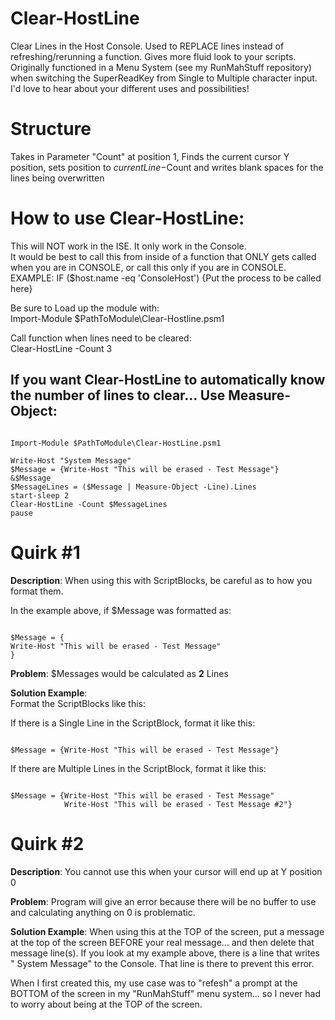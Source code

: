 # Clear-HostLine
Clear Lines in the Host Console.  Used to REPLACE lines instead of refreshing/rerunning a function.  Gives more fluid look to your scripts.  Originally functioned in a Menu System (see my RunMahStuff repository) when switching the SuperReadKey from Single to Multiple character input.  I'd love to hear about your different uses and possibilities!

# Structure
Takes in Parameter "Count" at position 1, Finds the current cursor Y position, sets position to $currentLine -$Count and writes blank spaces for the lines being overwritten

# How to use Clear-HostLine:
This will NOT work in the ISE.  It only work in the Console.  
It would be best to call this from inside of a function that ONLY gets called when you are in CONSOLE, or call this only if you are in CONSOLE.  
EXAMPLE: IF ($host.name -eq 'ConsoleHost') {Put the process to be called here}

Be sure to Load up the module with:  
Import-Module $PathToModule\Clear-Hostline.psm1 

Call function when lines need to be cleared:  
Clear-HostLine -Count 3

## If you want Clear-HostLine to automatically know the number of lines to clear... Use Measure-Object:
<pre><code>
Import-Module $PathToModule\Clear-HostLine.psm1

Write-Host "System Message"  
$Message = {Write-Host "This will be erased - Test Message"}  
&$Message  
$MessageLines = ($Message | Measure-Object -Line).Lines  
start-sleep 2  
Clear-HostLine -Count $MessageLines  
pause  
</code></pre>

# Quirk #1
**Description**: When using this with ScriptBlocks, be careful as to how you format them.  

In the example above, if $Message was formatted as:
<pre><code>
$Message = {  
Write-Host "This will be erased - Test Message"  
}
</code></pre>

**Problem**: $Messages would be calculated as **2** Lines

**Solution Example**:  
Format the ScriptBlocks like this:

If there is a Single Line in the ScriptBlock, format it like this:
<pre><code>
$Message = {Write-Host "This will be erased - Test Message"}
</code></pre>

If there are Multiple Lines in the ScriptBlock, format it like this:
<pre><code>
$Message = {Write-Host "This will be erased - Test Message"  
            Write-Host "This will be erased - Test Message #2"}  
</code></pre>

# Quirk #2
**Description**: You cannot use this when your cursor will end up at Y position 0  

**Problem**: Program will give an error because there will be no buffer to use and calculating anything on 0 is problematic.

**Solution Example**: When using this at the TOP of the screen, put a message at the top of the screen BEFORE your real message... and then delete that message line(s).  If you look at my example above, there is a line that writes " System Message" to the Console.  That line is there to prevent this error.  

When I first created this, my use case was to "refesh" a prompt at the BOTTOM of the screen in my "RunMahStuff" menu system... so I never had to worry about being at the TOP of the screen.
